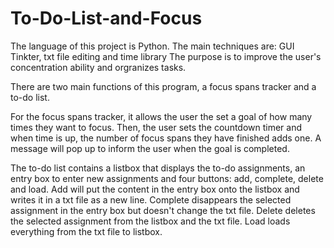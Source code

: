 # To-Do-List-and-Focus
The language of this project is Python.
The main techniques are: GUI Tinkter, txt file editing and time library
The purpose is to improve the user's concentration ability and orgranizes tasks.

There are two main functions of this program, a focus spans tracker and a to-do list.

For the focus spans tracker, it allows the user the set a goal of how many times they want to focus.
Then, the user sets the countdown timer and when time is up, the number of focus spans they have finished adds one.
A message will pop up to inform the user when the goal is completed.

The to-do list contains a listbox that displays the to-do assignments, an entry box to enter new assignments and four buttons: add, complete, delete and load.
Add will put the content in the entry box onto the listbox and writes it in a txt file as a new line.
Complete disappears the selected assignment in the entry box but doesn't change the txt file.
Delete deletes the selected assignment from the listbox and the txt file.
Load loads everything from the txt file to listbox.

